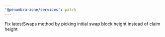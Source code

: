 ```yaml
---
'@penumbra-zone/services': patch
---
```


Fix latestSwaps method by picking initial swap block height instead of claim height
